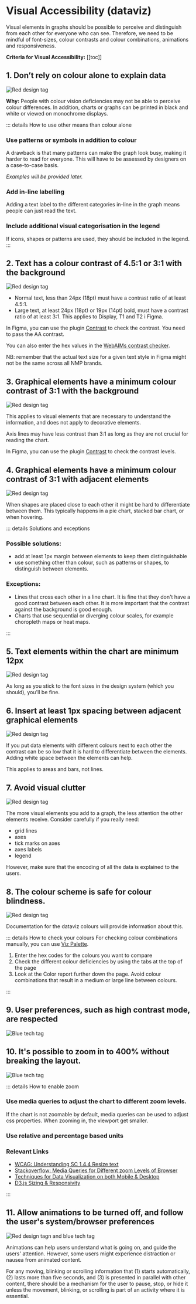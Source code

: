 # Visual Accessibility (dataviz)

Visual elements in graphs should be possible to perceive and distinguish from each other for everyone who can see. Therefore, we need to be mindful of font-sizes, colour contrasts and colour combinations, animations and responsiveness.

**Criteria for Visual Accessibility:**
[[toc]]

## 1. Don’t rely on colour alone to explain data
![Red design tag](/foundations/dataviz/tag-design.svg) 

**Why:** People with colour vision deficiencies may not be able to perceive colour differences. In addition, charts or graphs can be printed in black and white or viewed on monochrome displays.

::: details How to use other means than colour alone

### Use patterns or symbols in addition to colour
A drawback is that many patterns can make the graph look busy, making it harder to read for everyone. This will have to be assessed by designers on a case-to-case basis.

*Examples will be provided later.*
<!-- Need examples-->

### Add in-line labelling
Adding a text label to the different categories in-line in the graph means people can just read the text.

### Include additional visual categorisation in the legend
If icons, shapes or patterns are used, they should be included in the legend.
:::

## 2. Text has a colour contrast of 4.5:1 or 3:1 with the background
![Red design tag](/foundations/dataviz/tag-design.svg)

<!-- We should refer to the Warp font sizes when ready and checked -->

- Normal text, less than 24px (18pt) must have a contrast ratio of at least 4.5:1.
- Large text, at least 24px (18pt) or 19px (14pt) bold, must have a contrast ratio of at least 3:1. This applies to Display, T1 and T2 i Figma.

In Figma, you can use the plugin [Contrast](https://www.figma.com/community/plugin/748533339900865323/Contrast) to check the contrast. You need to pass the AA contrast.

You can also enter the hex values in the [WebAIMs contrast checker](https://webaim.org/resources/contrastchecker/).

NB: remember that the actual text size for a given text style in Figma might not be the same across all NMP brands.

## 3. Graphical elements have a minimum colour contrast of 3:1 with the background
![Red design tag](/foundations/dataviz/tag-design.svg)

This applies to visual elements that are necessary to understand the information, and does not apply to decorative elements. 

Axis lines may have less contrast than 3:1 as long as they are not crucial for reading the chart.

In Figma, you can use the plugin [Contrast](https://www.figma.com/community/plugin/748533339900865323/Contrast) to check the contrast levels.

## 4. Graphical elements have a minimum colour contrast of 3:1 with adjacent elements
![Red design tag](/foundations/dataviz/tag-design.svg)

When shapes are placed close to each other it might be hard to differentiate between them. This typically happens in a pie chart, stacked bar chart, or when hovering. 

::: details Solutions and exceptions
### Possible solutions:
- add at least 1px margin between elements to keep them distinguishable
- use something other than colour, such as patterns or shapes, to distinguish between elements.

### Exceptions:
- Lines that cross each other in a line chart. It is fine that they don't have a good contrast between each other. It is more important that the contrast against the background is good enough.
- Charts that use sequential or diverging colour scales, for example choropleth maps or heat maps.

:::

## 5. Text elements within the chart are minimum 12px
![Red design tag](/foundations/dataviz/tag-design.svg)

As long as you stick to the font sizes in the design system (which you should), you'll be fine.

## 6. Insert at least 1px spacing between adjacent graphical elements
![Red design tag](/foundations/dataviz/tag-design.svg)

If you put data elements with different colours next to each other the contrast can be so low that it is hard to differentiate between the elements. Adding white space between the elements can help. 

This applies to areas and bars, not lines.

## 7. Avoid visual clutter
![Red design tag](/foundations/dataviz/tag-design.svg)

The more visual elements you add to a graph, the less attention the other elements receive. Consider carefully if you really need:
- grid lines
- axes
- tick marks on axes
- axes labels
- legend

However, make sure that the encoding of all the data is explained to the users.

## 8. The colour scheme is safe for colour blindness.
![Red design tag](/foundations/dataviz/tag-design.svg) 

Documentation for the dataviz colours will provide information about this.

::: details How to check your colours
For checking colour combinations manually, you can use [Viz Palette](https://projects.susielu.com/viz-palette).

1. Enter the hex codes for the colours you want to compare
2. Check the different colour deficiencies by using the tabs at the top of the page
3. Look at the Color report further down the page. Avoid colour combinations that result in a medium or large line between colours.

:::

## 9. User preferences, such as high contrast mode, are respected
![Blue tech tag](/foundations/dataviz/tag-tech.svg)


## 10. It's possible to zoom in to 400% without breaking the layout. 
![Blue tech tag](/foundations/dataviz/tag-tech.svg)

::: details How to enable zoom 
### Use media queries to adjust the chart to different zoom levels.
If the chart is not zoomable by default, media queries can be used to adjust css properties. When zooming in, the viewport get smaller.

### Use relative and percentage based units

### Relevant Links
- [WCAG: Understanding SC 1.4.4 Resize text](https://www.w3.org/TR/UNDERSTANDING-WCAG20/visual-audio-contrast-scale.html)
- [Stackoverflow: Media Queries for Different zoom Levels of Browser](https://stackoverflow.com/questions/22223866/media-queries-for-different-zoom-levels-of-browser)
- [Techniques for Data Visualization on both Mobile & Desktop](https://www.visualcinnamon.com/2019/04/mobile-vs-desktop-dataviz/)
- [D3.js Sizing & Responsivity](https://wattenberger.com/blog/react-and-d3#sizing-responsivity)

:::

## 11. Allow animations to be turned off, and follow the user's system/browser preferences
![Red design tagn and blue tech tag](/foundations/dataviz/tag-design-and-tech.svg)

Animations can help users understand what is going on, and guide the users' attention. However, some users might experience distraction or nausea from animated content.

For any moving, blinking or scrolling information that (1) starts automatically, (2) lasts more than five seconds, and (3) is presented in parallel with other content, there should be a mechanism for the user to pause, stop, or hide it unless the movement, blinking, or scrolling is part of an activity where it is essential.
